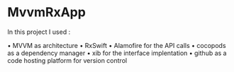# MvvmRxApp
In this project I used :

 • MVVM as architecture
 • RxSwift
 • Alamofire for the API calls
 • cocopods as a dependency manager
 • xib for the interface implentation
 • github as a code hosting platform for version control
